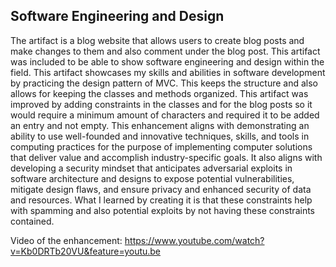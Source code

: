 ## Software Engineering and Design
The artifact is a blog website that allows users to create blog posts and make changes to them and also comment under the blog post. This artifact was included to be able to show software engineering and design within the field. This artifact showcases my skills and abilities in software development by practicing the design pattern of MVC. This keeps the structure and also allows for keeping the classes and methods organized. This artifact was improved by adding constraints in the classes and for the blog posts so it would require a minimum amount of characters and required it to be added an entry and not empty. This enhancement aligns with demonstrating an ability to use well-founded and innovative techniques, skills, and tools in computing practices for the purpose of implementing computer solutions that deliver value and accomplish industry-specific goals. It also aligns with developing a security mindset that anticipates adversarial exploits in software architecture and designs to expose potential vulnerabilities, mitigate design flaws, and ensure privacy and enhanced security of data and resources. What I learned by creating it is that these constraints help with spamming and also potential exploits by not having these constraints contained. 

Video of the enhancement:
https://www.youtube.com/watch?v=Kb0DRTb20VU&feature=youtu.be 
